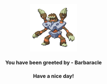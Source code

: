 <p align="center">
    <img src="https://raw.githubusercontent.com/PokeAPI/sprites/master/sprites/pokemon/689.png" width="150" height="150">
</p>
<h3 align="center">You have been greeted by - <b>Barbaracle</b></h3>
<h3 align="center">Have a nice day!</h3>
